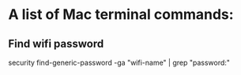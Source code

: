 # A list of Mac terminal commands:

## Find wifi password
security find-generic-password -ga "wifi-name" | grep "password:"

